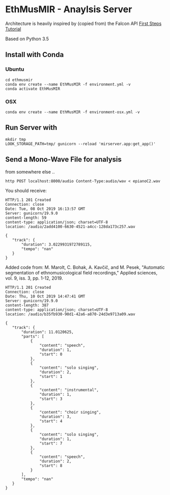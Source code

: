 # EthMusMIR - Anaylsis Server


Architecture is heavily inspired by (copied from) the Falcon API [First Steps Tutorial](https://falcon.readthedocs.io/en/stable/user/tutorial.html#first-steps)

Based on Python 3.5

## Install with Conda

### Ubuntu
```
cd ethmusmir
conda env create --name EthMusMIR -f environment.yml -v
conda activate EthMusMIR
```
### OSX
```
conda env create --name EthMusMIR -f environment-osx.yml -v
```

## Run Server with

 ```
mkdir tmp
LOOK_STORAGE_PATH=tmp/ gunicorn --reload 'mirserver.app:get_app()'
```


## Send a Mono-Wave File for analysis

 from somewhere else ..

 ```
http POST localhost:8000/audio Content-Type:audio/wav < epianoC2.wav
```

You should receive:
 ```
HTTP/1.1 201 Created
Connection: close
Date: Tue, 08 Oct 2019 16:13:57 GMT
Server: gunicorn/19.9.0
content-length: 59
content-type: application/json; charset=UTF-8
location: /audio/2add4100-6630-4521-a4cc-128da173c257.wav

{
    "track": {
        "duration": 3.0229931972789115,
        "tempo": "nan"
    }
}
```

Added code from: M. Marolt, C. Bohak, A. Kavčič, and M. Pesek, "Automatic segmentation of ethnomusicological field recordings," Applied sciences, vol. 9, iss. 3, pp. 1-12, 2019.

 ```
HTTP/1.1 201 Created
Connection: close
Date: Thu, 10 Oct 2019 14:47:41 GMT
Server: gunicorn/19.9.0
content-length: 387
content-type: application/json; charset=UTF-8
location: /audio/b35fb930-90d1-42a6-a870-24d3e9713a09.wav

{
    "track": {
        "duration": 11.0120625,
        "parts": [
            {
                "content": "speech",
                "duration": 1,
                "start": 0
            },
            {
                "content": "solo singing",
                "duration": 2,
                "start": 1
            },
            {
                "content": "instrumental",
                "duration": 1,
                "start": 3
            },
            {
                "content": "choir singing",
                "duration": 3,
                "start": 4
            },
            {
                "content": "solo singing",
                "duration": 1,
                "start": 7
            },
            {
                "content": "speech",
                "duration": 2,
                "start": 8
            }
        ],
        "tempo": "nan"
    }
}
```
